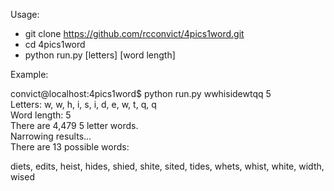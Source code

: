 Usage:
* git clone https://github.com/rcconvict/4pics1word.git
* cd 4pics1word
* python run.py \[letters\] \[word length\]

Example:

convict@localhost:4pics1word$ python run.py wwhisidewtqq 5   
Letters: w, w, h, i, s, i, d, e, w, t, q, q   
Word length: 5   
There are 4,479 5 letter words.   
Narrowing results...   
There are 13 possible words:     
    
diets, edits, heist, hides, shied, shite, sited, tides, whets, whist, white, width, wised     

